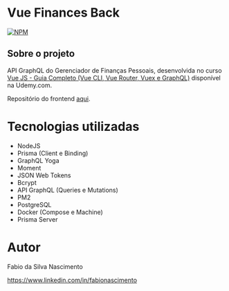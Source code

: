 # Vue Finances Back
[![NPM](https://img.shields.io/npm/l/react)](https://github.com/fabiosnascimento/algamoney-ui/blob/master/LICENSE) 

## Sobre o projeto

API GraphQL do Gerenciador de Finanças Pessoais, desenvolvida no curso [Vue JS - Guia Completo (Vue CLI, Vue Router, Vuex e GraphQL)](https://www.udemy.com/course/vue-js-guia-completo/?couponCode=VUE_GITHUB) disponível na Udemy.com.

Repositório do frontend [aqui](https://github.com/fabiosnascimento/vue-finances-front).

# Tecnologias utilizadas

* NodeJS
* Prisma (Client e Binding)
* GraphQL Yoga
* Moment
* JSON Web Tokens
* Bcrypt
* API GraphQL (Queries e Mutations)
* PM2
* PostgreSQL
* Docker (Compose e Machine)
* Prisma Server

# Autor

Fabio da Silva Nascimento

https://www.linkedin.com/in/fabionascimento
